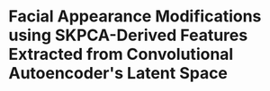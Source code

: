 # Facial Appearance Modifications using SKPCA-Derived Features Extracted from Convolutional Autoencoder's Latent Space
